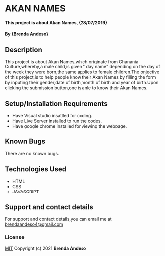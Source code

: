 # AKAN NAMES
#### This project is about Akan Names, {28/07/2019}
#### By **{Brenda Andeso}**
## Description
This project is about Akan Names,which originate from Ghanania Culture,whereby,a male child,is given " day name" depending on the day of the week they were born,the same applies to female children.The onjective of this project,is to help people know their Akan Names by filling the form by inputing their gender,date of birth,month of birth and year of birth.Upon clicking the submission button,one is anle to know their Akan Names.

## Setup/Installation Requirements
* Have Visual studio insatlled for coding.
* Have Live Server installed to run the codes.
* Have google chrome installed for viewing the webpage.

## Known Bugs
There are no known bugs.
## Technologies Used
* HTML
* CSS
* JAVASCRIPT

## Support and contact details
For support and contact details,you can email me at brendaandeso4@gmail.com
### License
[MIT](https://choosealicense.com/licenses/mit/)
Copyright (c) 2021 **Brenda Andeso**
  